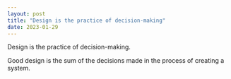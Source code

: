 ```yaml
---
layout: post
title: "Design is the practice of decision-making"
date: 2023-01-29
---
```



Design is the practice of decision-making.

Good design is the sum of the decisions made in the process of creating a system.
